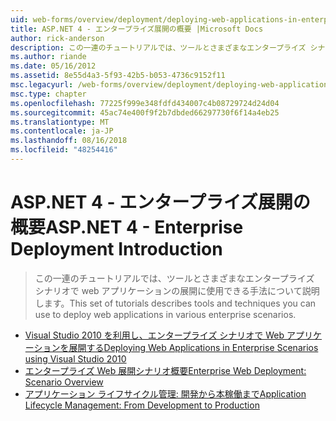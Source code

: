 ```yaml
---
uid: web-forms/overview/deployment/deploying-web-applications-in-enterprise-scenarios/index
title: ASP.NET 4 - エンタープライズ展開の概要 |Microsoft Docs
author: rick-anderson
description: この一連のチュートリアルでは、ツールとさまざまなエンタープライズ シナリオで web アプリケーションの展開に使用できる手法について説明します。
ms.author: riande
ms.date: 05/16/2012
ms.assetid: 8e55d4a3-5f93-42b5-b053-4736c9152f11
msc.legacyurl: /web-forms/overview/deployment/deploying-web-applications-in-enterprise-scenarios
msc.type: chapter
ms.openlocfilehash: 77225f999e348fdfd434007c4b08729724d24d04
ms.sourcegitcommit: 45ac74e400f9f2b7dbded66297730f6f14a4eb25
ms.translationtype: MT
ms.contentlocale: ja-JP
ms.lasthandoff: 08/16/2018
ms.locfileid: "48254416"
---
```

<a name="aspnet-4---enterprise-deployment-introduction"></a><span data-ttu-id="00daf-103">ASP.NET 4 - エンタープライズ展開の概要</span><span class="sxs-lookup"><span data-stu-id="00daf-103">ASP.NET 4 - Enterprise Deployment Introduction</span></span>
====================
> <span data-ttu-id="00daf-104">この一連のチュートリアルでは、ツールとさまざまなエンタープライズ シナリオで web アプリケーションの展開に使用できる手法について説明します。</span><span class="sxs-lookup"><span data-stu-id="00daf-104">This set of tutorials describes tools and techniques you can use to deploy web applications in various enterprise scenarios.</span></span>


- [<span data-ttu-id="00daf-105">Visual Studio 2010 を利用し、エンタープライズ シナリオで Web アプリケーションを展開する</span><span class="sxs-lookup"><span data-stu-id="00daf-105">Deploying Web Applications in Enterprise Scenarios using Visual Studio 2010</span></span>](deploying-web-applications-in-enterprise-scenarios.md)
- [<span data-ttu-id="00daf-106">エンタープライズ Web 展開シナリオ概要</span><span class="sxs-lookup"><span data-stu-id="00daf-106">Enterprise Web Deployment: Scenario Overview</span></span>](enterprise-web-deployment-scenario-overview.md)
- [<span data-ttu-id="00daf-107">アプリケーション ライフサイクル管理: 開発から本稼働まで</span><span class="sxs-lookup"><span data-stu-id="00daf-107">Application Lifecycle Management: From Development to Production</span></span>](application-lifecycle-management-from-development-to-production.md)
